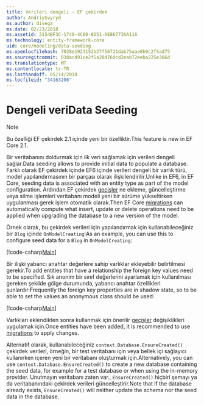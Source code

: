 ```yaml
---
title: Verileri dengeli - EF çekirdek
author: AndriySvyryd
ms.author: divega
ms.date: 02/23/2018
ms.assetid: 3154BF3C-1749-4C60-8D51-AE86773AA116
ms.technology: entity-framework-core
uid: core/modeling/data-seeding
ms.openlocfilehash: 7028e1923152b27f56721dab75aae8b9c2f5ad75
ms.sourcegitcommit: 038acd91ce2f5a28d76dcd2eab72eeba225e366d
ms.translationtype: MT
ms.contentlocale: tr-TR
ms.lasthandoff: 05/14/2018
ms.locfileid: "34163206"
---
```

# <a name="data-seeding"></a><span data-ttu-id="5de39-102">Dengeli veri</span><span class="sxs-lookup"><span data-stu-id="5de39-102">Data Seeding</span></span>

> [!NOTE]  
> <span data-ttu-id="5de39-103">Bu özelliği EF çekirdek 2.1 içinde yeni bir özelliktir.</span><span class="sxs-lookup"><span data-stu-id="5de39-103">This feature is new in EF Core 2.1.</span></span>

<span data-ttu-id="5de39-104">Bir veritabanını doldurmak için ilk veri sağlamak için verileri dengeli sağlar.</span><span class="sxs-lookup"><span data-stu-id="5de39-104">Data seeding allows to provide initial data to populate a database.</span></span> <span data-ttu-id="5de39-105">Farklı olarak EF çekirdek içinde EF6 içinde verileri dengeli bir varlık türü, model yapılandırmasının bir parçası olarak ilişkilendirilir.</span><span class="sxs-lookup"><span data-stu-id="5de39-105">Unlike in EF6, in EF Core, seeding data is associated with an entity type as part of the model configuration.</span></span> <span data-ttu-id="5de39-106">Ardından EF çekirdek [geçişler](xref:core/managing-schemas/migrations/index) ne ekleme, güncelleştirme veya silme işlemleri veritabanı modeli yeni bir sürüme yükseltirken uygulanması gerek işlem otomatik olarak.</span><span class="sxs-lookup"><span data-stu-id="5de39-106">Then EF Core [migrations](xref:core/managing-schemas/migrations/index) can automatically compute what insert, update or delete operations need to be applied when upgrading the database to a new version of the model.</span></span>

<span data-ttu-id="5de39-107">Örnek olarak, bu çekirdek verileri için yapılandırmak için kullanabileceğiniz bir `Blog` içinde `OnModelCreating`:</span><span class="sxs-lookup"><span data-stu-id="5de39-107">As an example, you can use this to configure seed data for a `Blog` in `OnModelCreating`:</span></span>

[!code-csharp[Main](../../../samples/core/DataSeeding/DataSeedingContext.cs?name=BlogSeed)]

<span data-ttu-id="5de39-108">Bir ilişki yabancı anahtar değerlere sahip varlıklar ekleyebilir belirtilmesi gerekir.</span><span class="sxs-lookup"><span data-stu-id="5de39-108">To add entities that have a relationship the foreign key values need to be specified.</span></span> <span data-ttu-id="5de39-109">Sık anonim bir sınıf değerlerini ayarlamak için kullanılması gereken şekilde gölge durumunda, yabancı anahtar özellikleri şunlardır:</span><span class="sxs-lookup"><span data-stu-id="5de39-109">Frequently the foreign key properties are in shadow state, so to be able to set the values an anonymous class should be used:</span></span>

[!code-csharp[Main](../../../samples/core/DataSeeding/DataSeedingContext.cs?name=PostSeed)]

<span data-ttu-id="5de39-110">Varlıkları eklendikten sonra kullanmak için önerilir [geçişler](xref:core/managing-schemas/migrations/index) değişiklikleri uygulamak için.</span><span class="sxs-lookup"><span data-stu-id="5de39-110">Once entities have been added, it is recommended to use [migrations](xref:core/managing-schemas/migrations/index) to apply changes.</span></span> 

<span data-ttu-id="5de39-111">Alternatif olarak, kullanabileceğiniz `context.Database.EnsureCreated()` çekirdek verileri, örneğin, bir test veritabanı için veya bellek içi sağlayıcı kullanırken içeren yeni bir veritabanı oluşturmak için.</span><span class="sxs-lookup"><span data-stu-id="5de39-111">Alternatively, you can use `context.Database.EnsureCreated()` to create a new database containing the seed data, for example for a test database or when using the in-memory provider.</span></span> <span data-ttu-id="5de39-112">Unutmayın veritabanı zaten var., `EnsureCreated()` hiçbiri şemayı ya da veritabanındaki çekirdek verileri güncelleştirir.</span><span class="sxs-lookup"><span data-stu-id="5de39-112">Note that if the database already exists, `EnsureCreated()` will neither update the schema nor the seed data in the database.</span></span>

